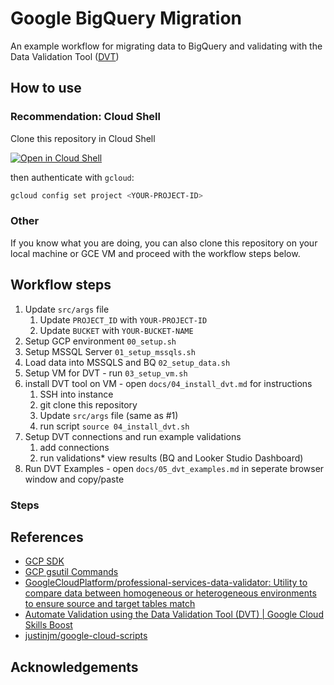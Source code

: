 # Google BigQuery Migration 

An example workflow for migrating data to BigQuery and validating with the Data Validation Tool ([DVT](https://github.com/GoogleCloudPlatform/professional-services-data-validator))

## How to use 

### Recommendation: Cloud Shell

 Clone this repository in Cloud Shell

[![Open in Cloud Shell](https://gstatic.com/cloudssh/images/open-btn.svg)](https://ssh.cloud.google.com/cloudshell/editor?cloudshell_git_repo=https://github.com/justinjm/gcp-bigquery-migration)

then authenticate with `gcloud`:

```sh
gcloud config set project <YOUR-PROJECT-ID>
```

### Other 

If you know what you are doing, you can also clone this repository on your local machine or GCE VM and proceed with the workflow steps below.

## Workflow steps

1. Update `src/args` file 
   1. Update `PROJECT_ID` with `YOUR-PROJECT-ID`
   2. Update `BUCKET` with `YOUR-BUCKET-NAME`
2. Setup GCP environment `00_setup.sh` 
3. Setup MSSQL Server `01_setup_mssqls.sh`
4. Load data into MSSQLS and BQ   `02_setup_data.sh`
5. Setup VM for DVT - run `03_setup_vm.sh`
6. install DVT tool on VM - open `docs/04_install_dvt.md` for instructions 
   1. SSH into instance
   2. git clone this repository
   3. Update `src/args` file (same as #1)
   4. run script `source 04_install_dvt.sh`
7. Setup DVT connections and run example validations
   1. add connections
   2. run validations* view results (BQ and Looker Studio Dashboard)
8. Run DVT Examples - open `docs/05_dvt_examples.md` in seperate browser window and copy/paste


### Steps 

## References

* [GCP SDK](https://cloud.google.com/sdk/docs/)  
* [GCP gsutil Commands](https://cloud.google.com/storage/docs/gsutil)
* [GoogleCloudPlatform/professional-services-data-validator: Utility to compare data between homogeneous or heterogeneous environments to ensure source and target tables match](https://github.com/GoogleCloudPlatform/professional-services-data-validator)
* [Automate Validation using the Data Validation Tool (DVT) | Google Cloud Skills Boost](https://www.cloudskillsboost.google/focuses/45997?parent=catalog)
* [justinjm/google-cloud-scripts](https://github.com/justinjm/google-cloud-scripts)

## Acknowledgements  
